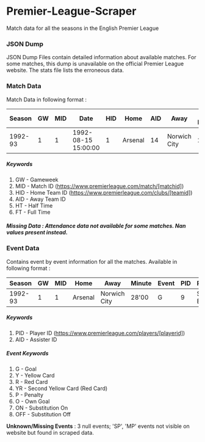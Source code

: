 # Premier-League-Scraper
Match data for all the seasons in the English Premier League

### JSON Dump
JSON Dump Files contain detailed information about available matches. For some matches, this dump is unavailable on the official Premier League website. The stats file lists the erroneous data.

### Match Data
Match Data in following format :

| Season  | GW | MID | Date                | HID | Home    | AID | Away         | HT Home | HT Away | FT Home | FT Away | Referee   | Stadium  | City   | Attendance |
|---------|----|-----|---------------------|-----|---------|-----|--------------|---------|---------|---------|---------|-----------|----------|--------|------------|
| 1992-93 | 1  | 1   | 1992-08-15 15:00:00 | 1   | Arsenal | 14  | Norwich City | 2       | 0       | 2       | 4       | Alan Gunn | Highbury | London | 24030      |

##### Keywords 
1. GW - Gameweek
2. MID - Match ID (https://www.premierleague.com/match/[matchid])
3. HID - Home Team ID (https://www.premierleague.com/clubs/[teamid])
4. AID - Away Team ID
5. HT - Half Time
6. FT - Full Time

##### **Missing Data :** Attendance data not available for some matches. Nan values present instead.

### Event Data
Contains event by event information for all the matches. Available in following format :

| Season  | GW | MID | Home    | Away         | Minute | Event | PID | Player      | TID | Team    | AID | Assister         |
|---------|----|-----|---------|--------------|--------|-------|-----|-------------|-----|---------|-----|------------------|
| 1992-93 | 1  | 1   | Arsenal | Norwich City | 28'00  | G     | 9   | Steve Bould | 1   | Arsenal | 11  | Nigel Winterburn |

##### Keywords
1. PID - Player ID (https://www.premierleague.com/players/[playerid])
2. AID - Assister ID

##### Event Keywords
1. G - Goal
2. Y - Yellow Card
3. R - Red Card
4. YR - Second Yellow Card (Red Card)
5. P - Penalty
6. O - Own Goal
7. ON - Substitution On
8. OFF - Substitution Off

**Unknown/Missing Events** : 3 null events; 'SP', 'MP' events not visible on website but found in scraped data.